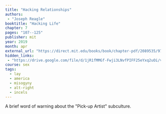 ```yaml
---
title: "Hacking Relationships"
authors:
 - "Joseph Reagle"
booktitle: "Hacking Life"
chapter: 7
pages: "107--125"
publisher: mit
year: 2019
month: apr
external_url: "https://direct.mit.edu/books/book/chapter-pdf/2089535/9780262352031_cbp.pdf"
hidden_links:
 - "https://drive.google.com/file/d/1jR1fMMGf-Fwji3LNvfPIFF25eYxq2uOi/view?usp=drivesdk"
course: sex
tags:
  - lay
  - america
  - misogyny
  - alt-right
  - incels
---
```


A brief word of warning about the "Pick-up Artist" subculture.


